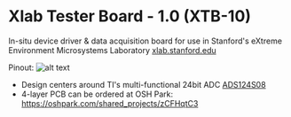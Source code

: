 # Xlab Tester Board - 1.0 (XTB-10)
In-situ device driver & data acquisition board for use in Stanford's eXtreme Environment Microsystems Laboratory [xlab.stanford.edu](https://xlab.stanford.edu/)


Pinout:
![alt text](https://github.com/maholli/XTB/tree/master/Media/XTB_pinout.png "XTB-10 Pinout")


* Design centers around TI's multi-functional 24bit ADC [ADS124S08](http://www.ti.com/product/ADS124S08)
* 4-layer PCB can be ordered at OSH Park: [https://oshpark.com/shared_projects/zCFHqtC3 ](https://oshpark.com/shared_projects/zCFHqtC3 )
